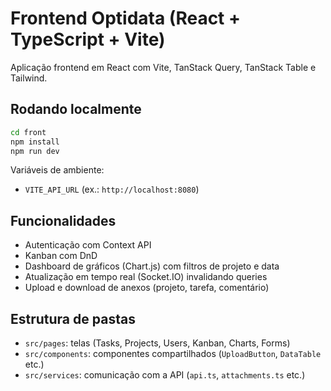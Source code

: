 # Frontend Optidata (React + TypeScript + Vite)

Aplicação frontend em React com Vite, TanStack Query, TanStack Table e Tailwind.

## Rodando localmente

```bash
cd front
npm install
npm run dev
```

Variáveis de ambiente:

- `VITE_API_URL` (ex.: `http://localhost:8080`)

## Funcionalidades

- Autenticação com Context API
- Kanban com DnD
- Dashboard de gráficos (Chart.js) com filtros de projeto e data
- Atualização em tempo real (Socket.IO) invalidando queries
- Upload e download de anexos (projeto, tarefa, comentário)

## Estrutura de pastas

- `src/pages`: telas (Tasks, Projects, Users, Kanban, Charts, Forms)
- `src/components`: componentes compartilhados (`UploadButton`, `DataTable` etc.)
- `src/services`: comunicação com a API (`api.ts`, `attachments.ts` etc.)
